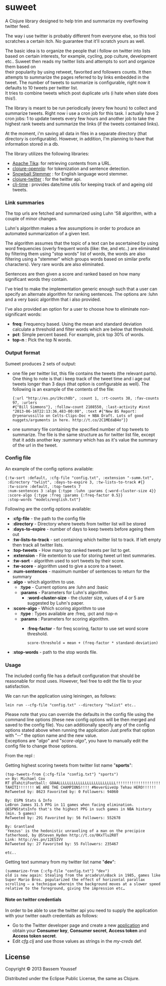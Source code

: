 # suweet

A Clojure library designed to help trim and summarize my overflowing twitter feed.

The way i use twitter is probably different from everyone else, so this tool scratches a certain itch. No guarantee that it'll scratch yours as well.

The basic idea is to organize the people that i follow on twitter into lists based on certain interests, for example, cycling, pop culture, development etc..
Suweet then reads my twitter lists and attempts to sort and organize them based on  
their popularity by using retweet, favorited and followers counts. It then attempts to summarize the pages referred to by links embedded in the tweet. The number of tweets to summarize is configurable, right now it defaults to 10 tweets per twitter list.  
It tries to combine tweets which post duplicate urls (i hate when slate does this!).

The library is meant to be run periodically (every few hours) to collect and summarize tweets.
Right now i use a cron job for this task. I actually have 2 cron jobs: 1 to update tweets every few hours and another job to take the highest rank tweets and summarize the links (if the tweets contained links).

At the moment, i'm saving all data in files in a separate directory (that directory is configurable). However, in addition, I'm planning to have that information stored in a db.

The library utilizes the following libraries:

- [Apache Tika](http://tika.apache.org/): for retrieving contents from a URL.
- [clojure-opennlp](https://github.com/dakrone/clojure-opennlp): for tokenization and sentence detection.
- [Snowball Stemmer](http://snowball.tartarus.org/) : for English language word stemmer.
- [clojure-twitter](https://github.com/mattrepl/clojure-twitter) : for the twitter api.
- [clj-time](https://github.com/KirinDave/clj-time) : provides date/time utils for keeping track of and ageing old tweets.


### Link summaries
The top urls are fetched and summarized using Luhn '58 algorithm, with a couple of minor changes. 

Luhn's algorithm makes a few assumptions in order to produce an automated summarization of a given text. 

The algorithm assumes that the topic of a text can be ascertained by using word frequencies (overly frequent words (like: the, and etc..) are eliminated by filtering them using "stop words" list of words, the words are also filtering using a "stemmer" which groups words based on similar prefix characters). Very rare words are also eliminated.

Sentences are then given a score and ranked based on how many significant words they contain.  

I've tried to make the implementation generic enough such that a user can specify an alternate algorithm for ranking sentences. The options are :luhn and a very basic algorithm that i also provided.

I've also provided an option for a user to choose how to eliminate non-significant words:

- **freq**: Frequency based. Using the mean and standard deviation calculate a threshold and filter words which are below that threshold. 
- **pct**: Simple percent based. For example, pick top 30% of words.
- **top-n** : Pick the top N words.

### Output format

Sumeet produces 2 sets of output:
 
- one file per twitter list, this file contains the tweets (the relevant parts). One thing to note is that i keep track of the tweet time and i age out tweets longer than 3 days (that option is configurable as well). The following is an example of the contents of the file:

      {:url "http://es.pn/19cch8b", :count 1, :rt-counts 38, :fav-counts 97, :urlers
      #{"Bill Simmons"}, :follow-count 2108550, :last-activity #inst "2013-06-16T22:13:36.483-00:00", :text #{"New BS Report: @ryenarussillo on Celts-Clips-Doc + NBA Draft. Lots of good nuggets/arguments in here. http://t.co/2C1MEdaB4o"}}

- one summary file containing the specified number of top tweets to summarize. The file is the same structure as for twitter list file, except that it adds another key :summary which has as it's value the summary of the url in the tweet.

### Config file
An example of the config options available:

    {:tw-sort :default, :cfg-file "config.txt", :extension "-summ.txt", 
     :directory "twlist", :days-to-expire 3, :tw-lists-to-track #{}
     :tw-score :default, :top-tweets 7 
     :num-sentences 3 :algo {:type :luhn :params {:word-cluster-size 4}} 
     :score-algo {:type :freq :params {:freq-factor 0.5}} 
     :stop-words "models/english.txt"}

Following are the config options available:

-  :**cfg-file** - the path to the config file
-  :**directory**  - Directory where tweets from twitter list will be stored
-  :**days-to-expire** - number of days to keep tweets before ageing them out
-  :**tw-lists-to-track** - set containing which twitter list to track. If left empty then track all twitter lists.
-  :**top-tweets** - How many top ranked tweets per list to get.
-  :**extension** - File extention to use for storing tweet url text summaries.
-  :**tw-sort** - algorithm used to sort tweets by their score.
-  :**tw-score** - algorithm used to give a score to a tweet.
-  :**num-sentences** - maximum number of sentences to return for the summary
-  :**algo** - which algorithm to use.
   - :**type** - Current options are :luhn and :basic
   - :**params** - Parameters for Luhn's algorithm.
       - :**word-cluster-size** - the cluster size, values of 4 or 5 are suggested by Luhn's paper.
- :**score-algo** - Which scoring algorithm to use
    - :**type** : Types available are :freq, :pct and :top-n
    - :**params** : Parameters for scoring algorithm.
        - :**freq-factor** - for freq scoring, factor to use set word score threshold.
        
          `score-threshold = mean + (freq-factor * standand-deviation)`
- :**stop-words** - path to the stop words file.



### Usage

The included config file has a default configuration that should be reasonable for most uses. However, feel free to edit the file to your satisfaction.

We can run the application using leiningen, as follows:

`lein run --cfg-file "config.txt" --directory "twlist" etc..`

Please note that you can override the defaults in the config file using the command line options (these new config options will be then merged and saved to the config file).
You can additionally specify any of the config options stated above when running the application Just prefix that option with "--" the option name and the new value.  
Exceptions are "*algo*" and "*score-algo*", you have to manually edit the config file to change those options. 

From the repl :

Getting highest scoring tweets from twitter list name "**sports**":

    (top-tweets-from {:cfg-file "config.txt"} "sports")
    => By: Michael Cox
    RT @TahitiFootball: GOAALLLLLLLLLLLLLLLLLLLLLLLLLL!!!!!!!!!!!!!!!!!!!! TAHITI!!!!!!! WE ARE THE CHAMPIONS!!!! #NeverGiveUp Tehau HERO!!!!!!
    ReTweeted by: 8623 Favorited by: 0 Followers: 94060
    
    By: ESPN Stats & Info
    LeBron James 31.5 PPG in 11 games when facing elimination. @ESPNStatsInfo that's the highest PPG in such games in NBA history (min. 5 games)
    ReTweeted by: 291 Favorited by: 56 Followers: 552678
    
    By: Grantland
    'Yeezus' is the hedonistic unraveling of a man on the precipice fatherhood, by @Steven_Hyden http://t.co/0KxTlu2R8T
    Link: http://es.pn/12ESIVV
    ReTweeted by: 27 Favorited by: 55 Followers: 235467
    
    etc..
    
Getting text summary from my twitter list name "**dev**":

    (summarize-from {:cfg-file "config.txt"} "dev")
    old is new again: Stealing from the arcade\n\nBack in 1985, games like Super Mario Bros. popularized the effect of horizontal parallax scrolling – a technique wherein the background moves at a slower speed relative to the foreground, giving the impression etc…
    
    

#### Note on twitter credentials
In order to be able to use the twitter api you need to supply the application with your twitter oauth credentials as follows:

- Go to the Twitter developer page and create a new [application](https://dev.twitter.com/apps/new) and obtain your **Consumer key**, **Consumer secret**, **Access token** and **Access token secret**.
- Edit *cfg.clj* and use those values as strings in the *my-creds* def.

## License

Copyright © 2013 Bassem Youssef

Distributed under the Eclipse Public License, the same as Clojure.
